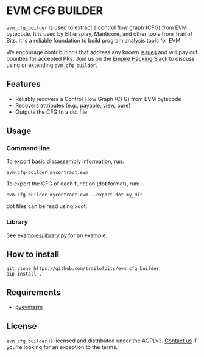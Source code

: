 # EVM CFG BUILDER

`evm_cfg_builder` is used to extract a control flow graph (CFG) from EVM bytecode. It is used by Ethersplay, Manticore, and  other tools from Trail of Bits. It is a reliable foundation to build program analysis tools for EVM.

We encourage contributions that address any known [issues](https://github.com/trailofbits/evm_cfg_builder/issues?q=is%3Aissue+is%3Aopen+sort%3Aupdated-desc) and will pay out bounties for accepted PRs. Join us on the [Empire Hacking Slack](https://empireslacking.herokuapp.com) to discuss using or extending `evm_cfg_builder`.

## Features

* Reliably recovers a Control Flow Graph (CFG) from EVM bytecode
* Recovers attributes (e.g., payable, view, pure)
* Outputs the CFG to a dot file

## Usage

### Command line

To export basic dissassembly information, run:
```
evm-cfg-builder mycontract.evm 
```

To export the CFG of each function (dot format), run:
```
evm-cfg-builder mycontract.evm --export-dot my_dir 
```

dot files can be read using xdot.

### Library
See [examples/library.py](examples/library.py) for an example.

## How to install

```
git clone https://github.com/trailofbits/evm_cfg_builder
pip install .
```

## Requirements

* [pyevmasm](https://github.com/trailofbits/pyevmasm)

## License

`evm_cfg_builder` is licensed and distributed under the AGPLv3. [Contact us](mailto:opensource@trailofbits.com) if you're looking for an exception to the terms.
